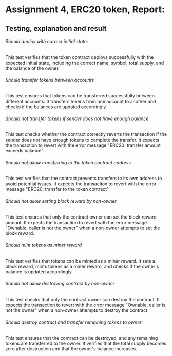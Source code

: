# Assignment 4, ERC20 token, Report:

## Testing, explanation and result

<h6>Should deploy with correct initial state:</h6>
<p>
This test verifies that the token contract deploys successfully with the expected initial state, including the correct name, symbol, total supply, and the balance of the owner.
</p>
<h6>Should transfer tokens between accounts</h6>
<p>
This test ensures that tokens can be transferred successfully between different accounts. It transfers tokens from one account to another and checks if the balances are updated accordingly.
</p>
<h6>Should not transfer tokens if sender does not have enough balance</h6>
<p>
This test checks whether the contract correctly reverts the transaction if the sender does not have enough tokens to complete the transfer. It expects the transaction to revert with the error message "ERC20: transfer amount exceeds balance".
</p>
<h6>Should not allow transferring to the token contract address</h6>
<p>
This test verifies that the contract prevents transfers to its own address to avoid potential issues. It expects the transaction to revert with the error message "ERC20: transfer to the token contract"
</p>
<h6>Should not allow setting block reward by non-owner</h6>
<p>
This test ensures that only the contract owner can set the block reward amount. It expects the transaction to revert with the error message "Ownable: caller is not the owner" when a non-owner attempts to set the block reward.
</p>
<h6>Should mint tokens as miner reward</h6>
<p>
This test verifies that tokens can be minted as a miner reward. It sets a block reward, mints tokens as a miner reward, and checks if the owner's balance is updated accordingly.
</p>
<h6>Should not allow destroying contract by non-owner</h6>
<p>
This test checks that only the contract owner can destroy the contract. It expects the transaction to revert with the error message "Ownable: caller is not the owner" when a non-owner attempts to destroy the contract.
</p>
<h6>Should destroy contract and transfer remaining tokens to owner:</h6>
<p>
This test ensures that the contract can be destroyed, and any remaining tokens are transferred to the owner. It verifies that the total supply becomes zero after destruction and that the owner's balance increases.
</p>

